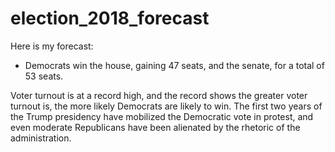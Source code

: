 # election_2018_forecast

Here is my forecast: 

* Democrats win the house, gaining 47 seats, and the senate, for a total of 53 seats.

Voter turnout is at a record high, and the record shows the greater voter turnout is, the more likely Democrats are likely to win. The first two years of the Trump presidency have mobilized the Democratic vote in protest, and even moderate Republicans have been alienated by the rhetoric of the administration.
